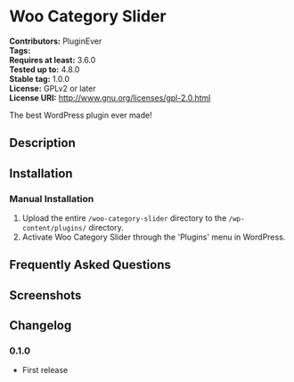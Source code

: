 # Woo Category Slider #
**Contributors:**      PluginEver  
**Tags:**  
**Requires at least:** 3.6.0  
**Tested up to:**      4.8.0  
**Stable tag:**        1.0.0  
**License:**           GPLv2 or later  
**License URI:**       http://www.gnu.org/licenses/gpl-2.0.html  

The best WordPress plugin ever made!

## Description ##



## Installation ##

### Manual Installation ###

1. Upload the entire `/woo-category-slider` directory to the `/wp-content/plugins/` directory.
2. Activate Woo Category Slider through the 'Plugins' menu in WordPress.

## Frequently Asked Questions ##


## Screenshots ##


## Changelog ##

### 0.1.0 ###
* First release

